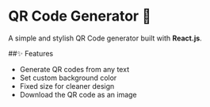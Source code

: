 # QR Code Generator 🔳

A simple and stylish QR Code generator built with **React.js**.

##✨ Features

- Generate QR codes from any text
- Set custom background color
- Fixed size for cleaner design
- Download the QR code as an image


